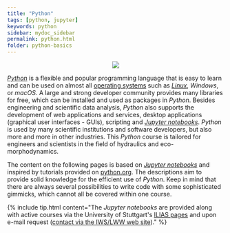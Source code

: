 ```yaml
---
title: "Python"
tags: [python, jupyter]
keywords: python
sidebar: mydoc_sidebar
permalink: python.html
folder: python-basics
---
```


<div style="text-align: center"><img src="https://www.python.org/static/img/python-logo.png"></div>


[*Python*](https://www.python.org) is a flexible and popular programming language that is easy to learn and can be used on almost all [operating systems](https://en.wikipedia.org/wiki/Operating_system) such as [*Linux*](https://www.linux.org/), *Windows*, or *macOS*. A large and strong developer community provides many libraries for free, which can be installed and used as packages in *Python*. Besides engineering and scientific data analysis, *Python* also supports the development of web applications and services, desktop applications (graphical user interfaces - GUIs), scripting and [*Jupyter notebooks*](https://jupyter.org/). *Python* is used by many scientific institutions and software developers, but also more and more in other industries. This *Python* course is tailored for engineers and scientists in the field of hydraulics and eco-morphodynamics.

The content on the following pages is based on [*Jupyter notebooks*](https://jupyter.org/) and inspired by tutorials provided on [python.org](https://docs.python.org/3/tutorial/index.html). The descriptions aim to provide solid knowledge for the efficient use of *Python*. Keep in mind that there are always several possibilities to write code with some sophisticated gimmicks, which cannot all be covered within one course. 

{% include tip.html content="The *Jupyter notebooks* are provided along with active courses via the University of Stuttgart's [ILIAS pages](https://ilias3.uni-stuttgart.de/) and upon e-mail request ([contact via the IWS/LWW web site](https://www.iws.uni-stuttgart.de/institut/team/Schwindt/))." %}
<!-- Thus,  all code cells can be run inline rather than using a separate Python interactive window. -->

